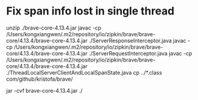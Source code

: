 # Fix span info lost in single thread

unzip ./brave-core-4.13.4.jar
javac -cp /Users/kongxiangwen/.m2/repository/io/zipkin/brave/brave-core/4.13.4/brave-core-4.13.4.jar ./ServerResponseInterceptor.java
javac -cp /Users/kongxiangwen/.m2/repository/io/zipkin/brave/brave-core/4.13.4/brave-core-4.13.4.jar ./ServerRequestInterceptor.java
javac -cp /Users/kongxiangwen/.m2/repository/io/zipkin/brave/brave-core/4.13.4/brave-core-4.13.4.jar ./ThreadLocalServerClientAndLocalSpanState.java
cp ../*.class com/github/kristofa/brave/

jar -cvf brave-core-4.13.4.jar ./

